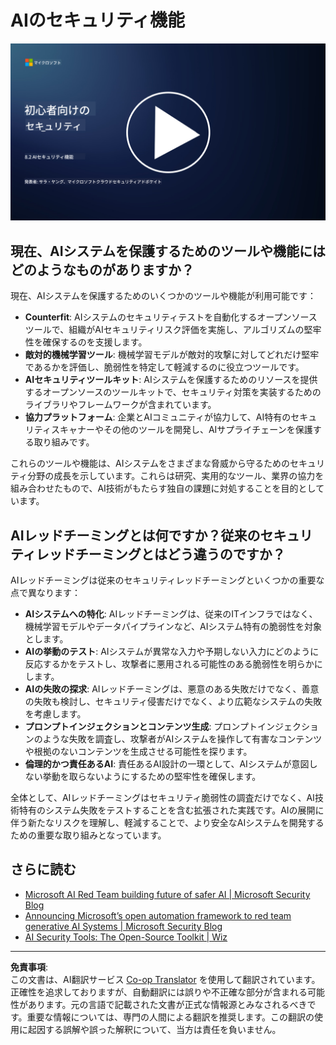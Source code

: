 <!--
CO_OP_TRANSLATOR_METADATA:
{
  "original_hash": "b6bb7175672298d1e2f73ba7e0006f95",
  "translation_date": "2025-09-03T21:37:26+00:00",
  "source_file": "8.2 AI security capabilities.md",
  "language_code": "ja"
}
-->
# AIのセキュリティ機能

[![動画を見る](../../translated_images/8-2_placeholder.bc988ce5dff1726a8b6f8c00b1250865ca23d02aa5cb11fb879ed1194702c99a.ja.png)](https://learn-video.azurefd.net/vod/player?id=e0a6f844-d884-4f76-99bd-4ce9f7f73d22)

## 現在、AIシステムを保護するためのツールや機能にはどのようなものがありますか？

現在、AIシステムを保護するためのいくつかのツールや機能が利用可能です：

-   **Counterfit**: AIシステムのセキュリティテストを自動化するオープンソースツールで、組織がAIセキュリティリスク評価を実施し、アルゴリズムの堅牢性を確保するのを支援します。
-   **敵対的機械学習ツール**: 機械学習モデルが敵対的攻撃に対してどれだけ堅牢であるかを評価し、脆弱性を特定して軽減するのに役立つツールです。
-   **AIセキュリティツールキット**: AIシステムを保護するためのリソースを提供するオープンソースのツールキットで、セキュリティ対策を実装するためのライブラリやフレームワークが含まれています。
-   **協力プラットフォーム**: 企業とAIコミュニティが協力して、AI特有のセキュリティスキャナーやその他のツールを開発し、AIサプライチェーンを保護する取り組みです。

これらのツールや機能は、AIシステムをさまざまな脅威から守るためのセキュリティ分野の成長を示しています。これらは研究、実用的なツール、業界の協力を組み合わせたもので、AI技術がもたらす独自の課題に対処することを目的としています。

## AIレッドチーミングとは何ですか？従来のセキュリティレッドチーミングとはどう違うのですか？

AIレッドチーミングは従来のセキュリティレッドチーミングといくつかの重要な点で異なります：

-   **AIシステムへの特化**: AIレッドチーミングは、従来のITインフラではなく、機械学習モデルやデータパイプラインなど、AIシステム特有の脆弱性を対象とします。
-   **AIの挙動のテスト**: AIシステムが異常な入力や予期しない入力にどのように反応するかをテストし、攻撃者に悪用される可能性のある脆弱性を明らかにします。
-   **AIの失敗の探求**: AIレッドチーミングは、悪意のある失敗だけでなく、善意の失敗も検討し、セキュリティ侵害だけでなく、より広範なシステムの失敗を考慮します。
-   **プロンプトインジェクションとコンテンツ生成**: プロンプトインジェクションのような失敗を調査し、攻撃者がAIシステムを操作して有害なコンテンツや根拠のないコンテンツを生成させる可能性を探ります。
-   **倫理的かつ責任あるAI**: 責任あるAI設計の一環として、AIシステムが意図しない挙動を取らないようにするための堅牢性を確保します。

全体として、AIレッドチーミングはセキュリティ脆弱性の調査だけでなく、AI技術特有のシステム失敗をテストすることを含む拡張された実践です。AIの展開に伴う新たなリスクを理解し、軽減することで、より安全なAIシステムを開発するための重要な取り組みとなっています。

## さらに読む

 - [Microsoft AI Red Team building future of safer AI | Microsoft Security Blog](https://www.microsoft.com/en-us/security/blog/2023/08/07/microsoft-ai-red-team-building-future-of-safer-ai/?WT.mc_id=academic-96948-sayoung)
 - [Announcing Microsoft’s open automation framework to red team generative AI Systems | Microsoft Security Blog](https://www.microsoft.com/en-us/security/blog/2024/02/22/announcing-microsofts-open-automation-framework-to-red-team-generative-ai-systems/?WT.mc_id=academic-96948-sayoung)
 - [AI Security Tools: The Open-Source Toolkit | Wiz](https://www.wiz.io/academy/ai-security-tools)

---

**免責事項**:  
この文書は、AI翻訳サービス [Co-op Translator](https://github.com/Azure/co-op-translator) を使用して翻訳されています。正確性を追求しておりますが、自動翻訳には誤りや不正確な部分が含まれる可能性があります。元の言語で記載された文書が正式な情報源とみなされるべきです。重要な情報については、専門の人間による翻訳を推奨します。この翻訳の使用に起因する誤解や誤った解釈について、当方は責任を負いません。